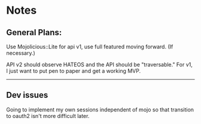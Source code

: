 # Notes

## General Plans:

Use Mojolicious::Lite for api v1, use full featured moving forward. (If
necessary.)

API v2 should observe HATEOS and the API should be "traversable." For v1, I
just want to put pen to paper and get a working MVP.

-----------------------------------------------------------------

## Dev issues

Going to implement my own sessions independent of mojo so that
transition to oauth2 isn't more difficult later.

